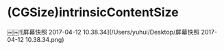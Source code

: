 # (CGSize)intrinsicContentSize

￼￼![屏幕快照 2017-04-12 10.38.34](/Users/yuhui/Desktop/屏幕快照 2017-04-12 10.38.34.png)